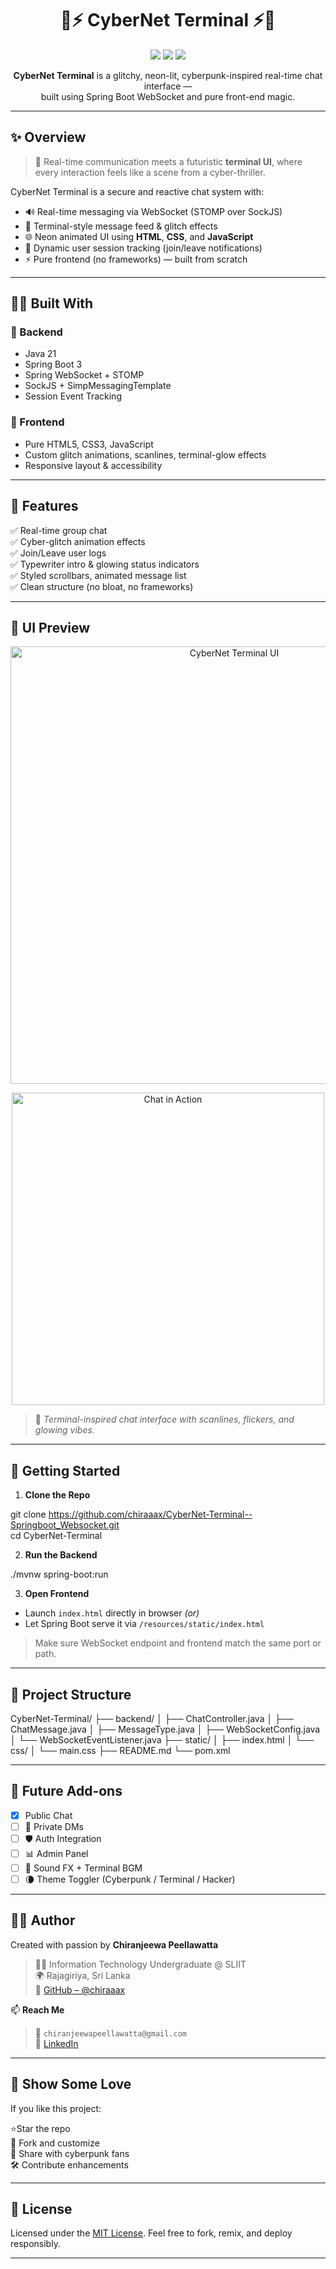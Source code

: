 <h1 align="center">🧠⚡ CyberNet Terminal ⚡🧠</h1>
<p align="center">
  <img src="https://img.shields.io/badge/Built%20With-Spring%20Boot%20%26%20WebSocket-green?style=flat-square"/>
  <img src="https://img.shields.io/badge/Live-Real--Time%20Chat-blue?style=flat-square"/>
  <img src="https://img.shields.io/badge/UI-Cyberpunk%20Glitch%20Style-purple?style=flat-square"/>
</p>

<p align="center">
  <b>CyberNet Terminal</b> is a glitchy, neon-lit, cyberpunk-inspired real-time chat interface — <br>
  built using Spring Boot WebSocket and pure front-end magic.
</p>

---

## ✨ Overview

> 💬 Real-time communication meets a futuristic **terminal UI**, where every interaction feels like a scene from a cyber-thriller.

CyberNet Terminal is a secure and reactive chat system with:

- 🔊 Real-time messaging via WebSocket (STOMP over SockJS)
- 🧪 Terminal-style message feed & glitch effects
- 🌐 Neon animated UI using **HTML**, **CSS**, and **JavaScript**
- 🧍 Dynamic user session tracking (join/leave notifications)
- ⚡️ Pure frontend (no frameworks) — built from scratch

---

## 🧑‍💻 Built With

### 🔹 Backend
- Java 21
- Spring Boot 3
- Spring WebSocket + STOMP
- SockJS + SimpMessagingTemplate
- Session Event Tracking

### 🔹 Frontend
- Pure HTML5, CSS3, JavaScript
- Custom glitch animations, scanlines, terminal-glow effects
- Responsive layout & accessibility

---

## 🧬 Features

✅ Real-time group chat  
✅ Cyber-glitch animation effects  
✅ Join/Leave user logs  
✅ Typewriter intro & glowing status indicators  
✅ Styled scrollbars, animated message list  
✅ Clean structure (no bloat, no frameworks)

---

## 🌈 UI Preview

<p align="center">
  <img src="screenshots/terminal-ui.png" width="700" alt="CyberNet Terminal UI"/>
</p>

<p align="center">
  <img src="screenshots/chat-demo.gif" width="500" alt="Chat in Action"/>
</p>

> 👾 *Terminal-inspired chat interface with scanlines, flickers, and glowing vibes.*

---

## 🚀 Getting Started

1. **Clone the Repo**

git clone https://github.com/chiraaax/CyberNet-Terminal--Springboot_Websocket.git <br>
cd CyberNet-Terminal


2. **Run the Backend**


./mvnw spring-boot:run


3. **Open Frontend**

* Launch `index.html` directly in browser
  *(or)*
* Let Spring Boot serve it via `/resources/static/index.html`

> Make sure WebSocket endpoint and frontend match the same port or path.

---

## 📁 Project Structure


CyberNet-Terminal/
├── backend/
│   ├── ChatController.java
│   ├── ChatMessage.java
│   ├── MessageType.java
│   ├── WebSocketConfig.java
│   └── WebSocketEventListener.java
├── static/
│   ├── index.html
│   └── css/
│       └── main.css
├── README.md
└── pom.xml


---

## 🔮 Future Add-ons

* [x] Public Chat
* [ ] 🔐 Private DMs
* [ ] 🛡️ Auth Integration
* [ ] 📊 Admin Panel
* [ ] 🎵 Sound FX + Terminal BGM
* [ ] 🌘 Theme Toggler (Cyberpunk / Terminal / Hacker)

---

## 👨‍🎓 Author

Created with passion by **Chiranjeewa Peellawatta** <br>
> 🧑‍💻 Information Technology Undergraduate @ SLIIT <br>
> 🌍 Rajagiriya, Sri Lanka <br>
> 🔗 [GitHub – @chiraaax](https://github.com/chiraaax) <br>

📫 **Reach Me** <br>
> 📧 `chiranjeewapeellawatta@gmail.com` <br>
> 🔗 [LinkedIn](www.linkedin.com/in/chiranjeewa-peellawatta)

---

## 🌟 Show Some Love

If you like this project:

⭐Star the repo <br>
🍴 Fork and customize <br>
🧠 Share with cyberpunk fans <br>
🛠️ Contribute enhancements <br>

---

## 📜 License

Licensed under the [MIT License](LICENSE).
Feel free to fork, remix, and deploy responsibly.

---

